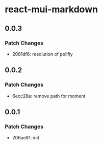 # react-mui-markdown

## 0.0.3

### Patch Changes

- 2081df6: resolution of pollfiy

## 0.0.2

### Patch Changes

- 6ecc28a: remove path for moment

## 0.0.1

### Patch Changes

- 206ae81: init
